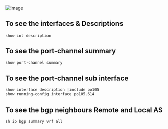 ![image](https://github.com/sajithten/Gnoc/assets/110303586/07de27b3-0b22-4840-b49b-61d958b3f7a7)
## To see the interfaces & Descriptions
```
show int description

```
## To see the port-channel summary
```
show port-channel summary

```
## To see the port-channel sub interface
```
show interface description |include po105
show running-config interface po105.614

```

## To see the bgp neighbours Remote and Local AS
```
sh ip bgp summary vrf all

```


